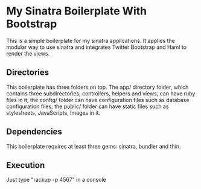 My Sinatra Boilerplate With Bootstrap
========================================

This is a simple boilerplate for my sinatra applications. It applies the modular way to use sinatra and integrates Twitter Bootstrap and Haml to render the views.


Directories
--------------

This boilerplate has three folders on top. The app/ directory folder, which contains three subdirectories, controllers, helpers and views, can have ruby files in it; the config/ folder can have configuration files such as database configuration files; the public/ folder can have static files such as stylesheets, JavaScripts, Images in it.


Dependencies
--------------

This boilerplate requires at least three gems: sinatra, bundler and thin.


Execution
--------------

Just type "rackup -p 4567" in a console
